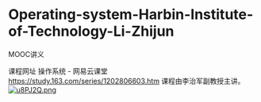 # Operating-system-Harbin-Institute-of-Technology-Li-Zhijun
MOOC讲义

课程网址
操作系统 - 网易云课堂  https://study.163.com/series/1202806603.htm
课程由李治军副教授主讲。
[![u8PJ2Q.png](https://s2.ax1x.com/2019/09/29/u8PJ2Q.png)](https://imgchr.com/i/u8PJ2Q)
